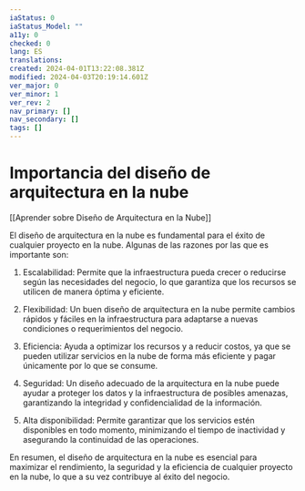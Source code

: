 ```yaml
---
iaStatus: 0
iaStatus_Model: ""
a11y: 0
checked: 0
lang: ES
translations: 
created: 2024-04-01T13:22:08.381Z
modified: 2024-04-03T20:19:14.601Z
ver_major: 0
ver_minor: 1
ver_rev: 2
nav_primary: []
nav_secondary: []
tags: []
---
```

# Importancia del diseño de arquitectura en la nube

[[Aprender sobre Diseño de Arquitectura en la Nube]]

El diseño de arquitectura en la nube es fundamental para el éxito de cualquier proyecto en la nube. Algunas de las razones por las que es importante son:

1. Escalabilidad: Permite que la infraestructura pueda crecer o reducirse según las necesidades del negocio, lo que garantiza que los recursos se utilicen de manera óptima y eficiente.

2. Flexibilidad: Un buen diseño de arquitectura en la nube permite cambios rápidos y fáciles en la infraestructura para adaptarse a nuevas condiciones o requerimientos del negocio.

3. Eficiencia: Ayuda a optimizar los recursos y a reducir costos, ya que se pueden utilizar servicios en la nube de forma más eficiente y pagar únicamente por lo que se consume.

4. Seguridad: Un diseño adecuado de la arquitectura en la nube puede ayudar a proteger los datos y la infraestructura de posibles amenazas, garantizando la integridad y confidencialidad de la información.

5. Alta disponibilidad: Permite garantizar que los servicios estén disponibles en todo momento, minimizando el tiempo de inactividad y asegurando la continuidad de las operaciones.

En resumen, el diseño de arquitectura en la nube es esencial para maximizar el rendimiento, la seguridad y la eficiencia de cualquier proyecto en la nube, lo que a su vez contribuye al éxito del negocio.
